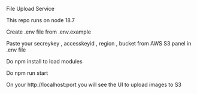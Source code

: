 File Upload Service

This repo runs on node 18.7

Create .env file from .env.example

Paste your secreykey , accesskeyid , region , bucket from AWS S3 panel in .env file

Do npm install to load modules

Do npm run start

On your http://localhost:port you will see the UI to upload images to S3
